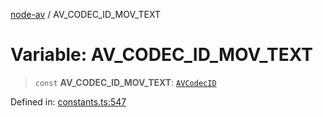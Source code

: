 [node-av](../globals.md) / AV\_CODEC\_ID\_MOV\_TEXT

# Variable: AV\_CODEC\_ID\_MOV\_TEXT

> `const` **AV\_CODEC\_ID\_MOV\_TEXT**: [`AVCodecID`](../type-aliases/AVCodecID.md)

Defined in: [constants.ts:547](https://github.com/seydx/av/blob/f8631fc881b394300b1479f511d55cf1c370a87f/src/constants/constants.ts#L547)
